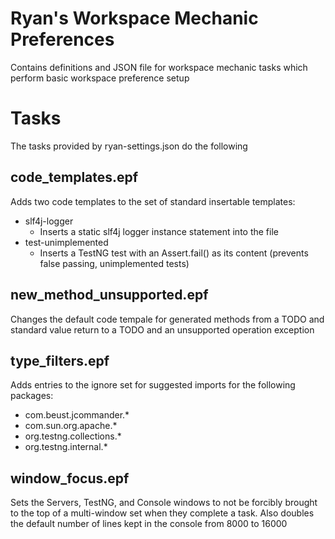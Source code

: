 # Ryan's Workspace Mechanic Preferences

Contains definitions and JSON file for workspace mechanic tasks which perform basic workspace preference setup

# Tasks

The tasks provided by ryan-settings.json do the following

## code_templates.epf

Adds two code templates to the set of standard insertable templates:

* slf4j-logger
   * Inserts a static slf4j logger instance statement into the file
* test-unimplemented
   * Inserts a TestNG test with an Assert.fail() as its content (prevents false passing, unimplemented tests)

## new_method_unsupported.epf

Changes the default code tempale for generated methods from a TODO and standard value return to a TODO and an unsupported operation exception

## type_filters.epf

Adds entries to the ignore set for suggested imports for the following packages:

* com.beust.jcommander.*
* com.sun.org.apache.*
* org.testng.collections.*
* org.testng.internal.*

## window_focus.epf

Sets the Servers, TestNG, and Console windows to not be forcibly brought to the top of a multi-window set when they complete a task. Also doubles the default number of lines kept in the console from 8000 to 16000
